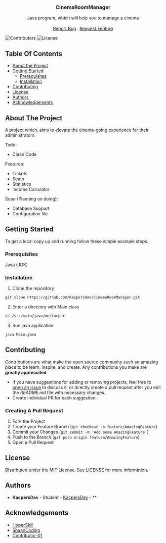 <br/>
<p align="center">
  <h3 align="center">CinemaRoomManager</h3>

  <p align="center">
    Java program, which will help you to manage a cinema
    <br/>
    <br/>
    <a href="https://github.com/KacpersDev/CinemaRoomManager/issues">Report Bug</a>
    .
    <a href="https://github.com/KacpersDev/CinemaRoomManager/issues">Request Feature</a>
  </p>
</p>

![Contributors](https://img.shields.io/github/contributors/KacpersDev/CinemaRoomManager?color=dark-green) 
![License](https://img.shields.io/github/license/KacpersDev/CinemaRoomManager) 

## Table Of Contents

* [About the Project](#about-the-project)
* [Getting Started](#getting-started)
  * [Prerequisites](#prerequisites)
  * [Installation](#installation)
* [Contributing](#contributing)
* [License](#license)
* [Authors](#authors)
* [Acknowledgements](#acknowledgements)

## About The Project

A project which, aims to elevate the cinema-going experience for their administrators.


Todo:
* Clean Code

Features:

* Tickets
* Seats
* Statistics
* Income Calculator

Soon (Planning on doing):

* Database Support
* Configuration file

## Getting Started

To get a local copy up and running follow these simple example steps.

### Prerequisites

Java (JDK)

### Installation

1. Clone the repository

```sh
git clone https://github.com/KacpersDev/CinemaRoomManager.git
```

2. Enter a directory with Main class

```sh
cd /src/main/java/me/kacper
```

3. Run java application

```sh
java Main.java
```

## Contributing

Contributions are what make the open source community such an amazing place to be learn, inspire, and create. Any contributions you make are **greatly appreciated**.
* If you have suggestions for adding or removing projects, feel free to [open an issue](https://github.com/KacpersDev/CinemaRoomManager/issues/new) to discuss it, or directly create a pull request after you edit the *README.md* file with necessary changes.
* Create individual PR for each suggestion.

### Creating A Pull Request

1. Fork the Project
2. Create your Feature Branch (`git checkout -b feature/AmazingFeature`)
3. Commit your Changes (`git commit -m 'Add some AmazingFeature'`)
4. Push to the Branch (`git push origin feature/AmazingFeature`)
5. Open a Pull Request

## License

Distributed under the MIT License. See [LICENSE](https://github.com/KacpersDev/CinemaRoomManager/blob/main/LICENSE.md) for more information.

## Authors

* **KacpersDev** - *Student* - [KacpersDev]() - **

## Acknowledgements

* [HyperSkill](https://hyperskill.org/)
* [ShaanCoding](https://github.com/ShaanCoding/)
* [Contributor-01]()

